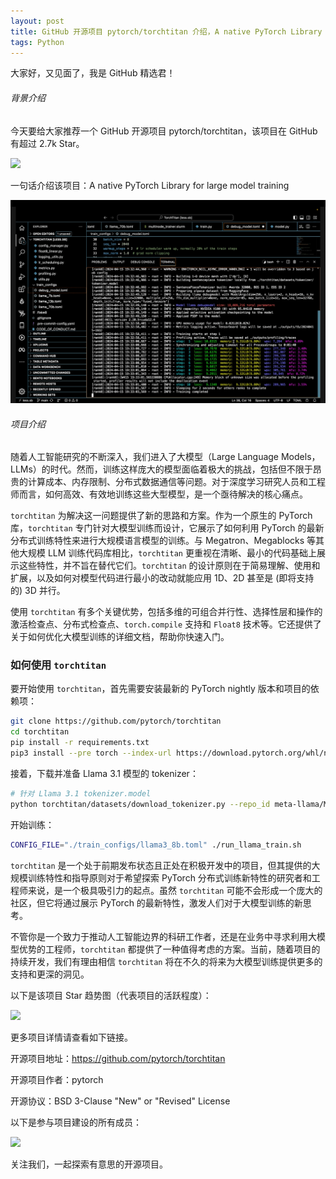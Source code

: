```yaml
---
layout: post
title: GitHub 开源项目 pytorch/torchtitan 介绍，A native PyTorch Library for large model training
tags: Python
---
```


大家好，又见面了，我是 GitHub 精选君！

###### 背景介绍

今天要给大家推荐一个 GitHub 开源项目 pytorch/torchtitan，该项目在 GitHub 有超过 2.7k Star。

![](https://stats.deeptrain.net/repo/pytorch/torchtitan/?theme=light)

一句话介绍该项目：A native PyTorch Library for large model training




![Welcome to torchtitan!](https://raw.githubusercontent.com/pytorch/torchtitan/master/assets/images/titan_play_video.png)


###### 项目介绍

随着人工智能研究的不断深入，我们进入了大模型（Large Language Models，LLMs）的时代。然而，训练这样庞大的模型面临着极大的挑战，包括但不限于昂贵的计算成本、内存限制、分布式数据通信等问题。对于深度学习研究人员和工程师而言，如何高效、有效地训练这些大型模型，是一个亟待解决的核心痛点。

`torchtitan` 为解决这一问题提供了新的思路和方案。作为一个原生的 PyTorch 库，`torchtitan` 专门针对大模型训练而设计，它展示了如何利用 PyTorch 的最新分布式训练特性来进行大规模语言模型的训练。与 Megatron、Megablocks 等其他大规模 LLM 训练代码库相比，`torchtitan` 更重视在清晰、最小的代码基础上展示这些特性，并不旨在替代它们。`torchtitan` 的设计原则在于简易理解、使用和扩展，以及如何对模型代码进行最小的改动就能应用 1D、2D 甚至是 (即将支持的) 3D 并行。

使用 `torchtitan` 有多个关键优势，包括多维的可组合并行性、选择性层和操作的激活检查点、分布式检查点、`torch.compile` 支持和 `Float8` 技术等。它还提供了关于如何优化大模型训练的详细文档，帮助你快速入门。

### 如何使用 `torchtitan`

要开始使用 `torchtitan`，首先需要安装最新的 PyTorch nightly 版本和项目的依赖项：

```bash
git clone https://github.com/pytorch/torchtitan
cd torchtitan
pip install -r requirements.txt
pip3 install --pre torch --index-url https://download.pytorch.org/whl/nightly/cu124 --force-reinstall
```

接着，下载并准备 Llama 3.1 模型的 tokenizer：

```bash
# 针对 Llama 3.1 tokenizer.model
python torchtitan/datasets/download_tokenizer.py --repo_id meta-llama/Meta-Llama-3.1-8B --tokenizer_path "original" --hf_token=...
```

开始训练：

```bash
CONFIG_FILE="./train_configs/llama3_8b.toml" ./run_llama_train.sh
```

`torchtitan` 是一个处于前期发布状态且正处在积极开发中的项目，但其提供的大规模训练特性和指导原则对于希望探索 PyTorch 分布式训练新特性的研究者和工程师来说，是一个极具吸引力的起点。虽然 `torchtitan` 可能不会形成一个庞大的社区，但它将通过展示 PyTorch 的最新特性，激发人们对于大模型训练的新思考。

不管你是一个致力于推动人工智能边界的科研工作者，还是在业务中寻求利用大模型优势的工程师，`torchtitan` 都提供了一种值得考虑的方案。当前，随着项目的持续开发，我们有理由相信 `torchtitan` 将在不久的将来为大模型训练提供更多的支持和更深的洞见。

以下是该项目 Star 趋势图（代表项目的活跃程度）：

![](https://api.star-history.com/svg?repos=pytorch/torchtitan&type=Timeline)

更多项目详情请查看如下链接。

开源项目地址：https://github.com/pytorch/torchtitan 

开源项目作者：pytorch

开源协议：BSD 3-Clause "New" or "Revised" License

以下是参与项目建设的所有成员：

![](https://contrib.rocks/image?repo=pytorch/torchtitan)

关注我们，一起探索有意思的开源项目。

